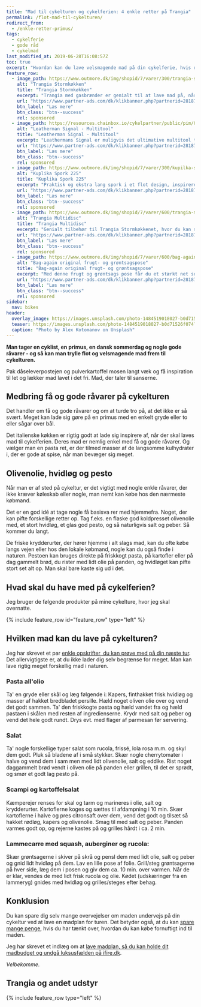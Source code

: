 ```yaml
---
title: "Mad til cykelturen og cykelferien: 4 enkle retter på Trangia"
permalink: /flot-mad-til-cykelturen/
redirect_from:
  - /enkle-retter-primus/
tags:
  - cykelferie
  - gode råd
  - cykelmad
last_modified_at: 2019-06-28T16:08:57Z
toc: true
excerpt: "Hvordan kan du lave velsmagende mad på din cykelferie, hvis du har en Trangia eller primus med på din cykeltur? 4 velsmagende forslag!"
feature_row:
  - image_path: https://www.outmore.dk/img/shopid/7/varer/300/trangia-stormkok-25-5ul-m-gasbr-7315081472558-50-1255.jpg
    alt: "Trangia Stormkøkken"
    title: "Trangia Stormkøkken"
    excerpt: "Trangia med gasbrænder er genialt til at lave mad på, når du er på farten."
    url: "https://www.partner-ads.com/dk/klikbanner.php?partnerid=28187&bannerid=44269&htmlurl=https://www.outmore.dk/trangia-stormkok-25-5ul-m-gasbr"
    btn_label: "Læs mere"
    btn_class: "btn--success"
    rel: sponsored
  - image_path: https://resources.chainbox.io/cykelpartner/public/pim/01f430a0-545d-4ed9-8489-3b282d6cb461/832265_A_default.jpg
    alt: "Leatherman Signal - Multitool"
    title: "Leatherman Signal - Multitool"
    excerpt: "Leathermans Signal er muligvis det ultimative multitool til outdoor-brug. Her er alle de værktøjer du kan få brug for, og de er alle i absolut topkvalitet. Du kan bl.a. save, skære, file, rive og skrue dig ud af en nødsituation. F.eks er multiværktøjets mombiblad med bølgeskær godt til at skære liner og snører."
    url: "https://www.partner-ads.com/dk/klikbanner.php?partnerid=28187&bannerid=16446&htmlurl=https://www.cykelpartner.dk/multitools/leatherman-signal---multitool---19-funktioner---sortrustfri"
    btn_label: "Læs mere"
    btn_class: "btn--success"
    rel: sponsored
  - image_path: https://www.outmore.dk/img/shopid/7/varer/300/kupilka-spork-225-6430014977021-6430014977021-3002002k.jpg
    alt: "Kuplika Spork 225"
    title: "Kuplika Spork 225"
    excerpt: "Praktisk og ekstra lang spork i et flot design, inspireret af klassisk snitteteknik og et lækkert, miljøvenligt materiale. Det eneste stykke bestik, du behøver på tur."
    url: "https://www.partner-ads.com/dk/klikbanner.php?partnerid=28187&bannerid=52894&htmlurl=https://www.friluftsland.dk/product/view/39211"
    btn_label: "Læs mere"
    btn_class: "btn--success"
    rel: sponsored
  - image_path: https://www.outmore.dk/img/shopid/7/varer/600/trangia-multidisc-27-7315086027098-50-5010.jpg
    alt: "Trangia Multidisc"
    title: "Trangia Multidisc"
    excerpt: "Genialt tilbehør til Trangia Stormkøkkenet, hvor du kan si vand fra, bruge det som spækbræt, tallerken eller bare som et ekstra låg."
    url: "https://www.partner-ads.com/dk/klikbanner.php?partnerid=28187&bannerid=44269&htmlurl=https://www.outmore.dk/trangia-multidisc-27"
    btn_label: "Læs mere"
    btn_class: "btn--success"
    rel: sponsored
  - image_path: https://www.outmore.dk/img/shopid/7/varer/600/bag-again-original-frugt-og-groentsagspose-l-38-x-30-cm-8719326077444-euba5005-8283-01.jpg
    alt: "Bag-again original frugt- og grøntsagspose"
    title: "Bag-again original frugt- og grøntsagspose"
    excerpt: "Med denne frugt og grøntsags pose får du et stærkt net som er velegnet til at tage med, når du køber frugt og grønt. På den måde er du med til at spare miljøet for engangs plastikposer og du gør emballagefri shopping nemmere."
    url: "https://www.partner-ads.com/dk/klikbanner.php?partnerid=28187&bannerid=44269&htmlurl=https://www.outmore.dk/bag-again-original-frugt-og-groentsagspose-l-38-x-30-cm"
    btn_label: "Læs mere"
    btn_class: "btn--success"
    rel: sponsored
sidebar:
  nav: bikes
header:
  overlay_image: https://images.unsplash.com/photo-1484519018027-b0d71526f074?ixlib=rb-1.2.1&ixid=eyJhcHBfaWQiOjEyMDd9&auto=format&fit=crop&w=1647&q=80
  teaser: https://images.unsplash.com/photo-1484519018027-b0d71526f074?ixlib=rb-1.2.1&ixid=eyJhcHBfaWQiOjEyMDd9&auto=format&fit=crop&w=400&q=80
  caption: "Photo by Alex Kotomanov on Unsplash"
---
```


**Man tager en cyklist, en primus, en dansk sommerdag og nogle gode råvarer - og så kan man trylle flot og velsmagende mad frem til cykelturen.**

Pak dåseleverpostejen og pulverkartoffel mosen langt væk og få inspiration til let og lækker mad lavet i det fri. Mad, der taler til sanserne.

## Medbring få og gode råvarer på cykelturen

Det handler om få og gode råvarer og om at turde tro på, at det ikke er så svært. Meget kan lade sig gøre på en primus med en enkelt gryde eller to eller sågar over bål.

Det italienske køkken er rigtig godt at lade sig inspirere af, når der skal laves mad til cykelferien. Deres mad er nemlig enkel med få og gode råvarer. Og vælger man en pasta ret, er der tilmed masser af de langsomme kulhydrater i, der er gode at spise, når man bevæger sig meget.

## Olivenolie, hvidløg og pesto

Når man er af sted på cykeltur, er det vigtigt med nogle enkle råvarer, der ikke kræver køleskab eller nogle, man nemt kan købe hos den nærmeste købmand.

Det er en god idé at tage nogle få basisva rer med hjemmefra. Noget, der kan pifte forskellige retter op. Tag f.eks. en flaske god koldpresset olivenolie med, et stort hvidløg, et glas god pesto, og så naturligvis salt og peber. Så kommer du langt.

De friske krydderurter, der hører hjemme i alt slags mad, kan du ofte købe langs vejen eller hos den lokale købmand, nogle kan du også finde i naturen. Pestoen kan bruges direkte på friskkogt pasta, på kartofler eller på dag gammelt brød, du rister med lidt olie på panden, og hvidløget kan pifte stort set alt op. Man skal bare kaste sig ud i det.

## Hvad skal du have med på cykelferien?

Jeg bruger de følgende produkter på mine cykelture, hvor jeg skal overnatte.

{% include feature_row id="feature_row" type="left" %}

## Hvilken mad kan du lave på cykelturen?

Jeg har skrevet et par [enkle opskrifter, du kan prøve med på din næste tur](/enkle-retter-primus/). Det allervigtigste er, at du ikke lader dig selv begrænse for meget. Man kan lave rigtig meget forskellig mad i naturen.

### Pasta all'olio

Ta' en gryde eller skål og læg følgende i: Kapers, finthakket frisk hvidløg og masser af hakket bredbladet persille. Hæld noget oliven olie over og vend det godt sammen.
Ta' den friskkogte pasta og hæld vandet fra og hæld pastaen i skålen med resten af ingredienserne. Krydr med salt og peber og vend det hele godt rundt. Drys evt. med flager af parmesan før servering.

### Salat

Ta' nogle forskellige typer salat som rucola, frissé, lola rosa m.m. og skyl dem godt. Pluk så bladene af i små stykker. Skær nogle cherrytomater i halve og vend dem i sam men med lidt olivenolie, salt og eddike.
Rist noget daggammelt brød vendt i oliven olie på panden eller grillen, til det er sprødt, og smør et godt lag pesto på.

### Scampi og kartoffelsalat

Kæmperejer renses for skal og tarm og marineres i olie, salt og krydderurter. Kartoflerne koges og sættes til afdampning i 10 min. Skær kartoflerne i halve og pres citronsaft over dem, vend det godt og tilsæt så hakket rødløg, kapers og olivenolie. Smag til med salt og peber. Panden varmes godt op, og rejerne kastes på og grilles hårdt i ca. 2 min.

### Lammecarre med squash, auberginer og rucola:

Skær grøntsagerne i skiver på skrå og pensl dem med lidt olie, salt og peber og gnid lidt hvidløg på dem. Lav en lille pose af folie. Grill/steg grøntsagerne på hver side, læg dem i posen og giv dem ca. 10 min. over varmen. Når de er klar, vendes de med lidt frisk rucola og olie. Kødet (udskæringer fra en lammeryg) gnides med hvidløg og grilles/steges efter behag.

## Konklusion

Du kan spare dig selv mange overvejelser om maden undervejs på din cykeltur ved at lave en madplan for turen. Det betyder også, at du kan [spare mange penge](https://www.ifire.dk/spar-penge/), hvis du har tænkt over, hvordan du kan købe fornuftigt ind til maden.

Jeg har skrevet et indlæg om at [lave madplan, så du kan holde dit madbudget og undgå luksusfælden på ifire.dk](https://www.ifire.dk/madbudget-undgaa-luksusfaelden-med-madplan/).

_Velbekomme._

## Trangia og andet udstyr

{% include feature_row type="left" %}
